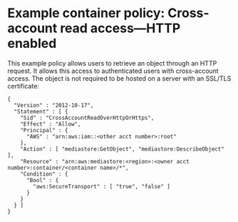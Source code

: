 # Example container policy: Cross\-account read access—HTTP enabled<a name="policies-examples-cross-acccount-http"></a>

This example policy allows users to retrieve an object through an HTTP request\. It allows this access to authenticated users with cross\-account access\. The object is not required to be hosted on a server with an SSL/TLS certificate:

```
{
  "Version" : "2012-10-17",
  "Statement" : [ {
    "Sid" : "CrossAccountReadOverHttpOrHttps",
    "Effect" : "Allow",
    "Principal" : {
      "AWS" : "arn:aws:iam::<other acct number>:root"
    },
    "Action" : [ "mediastore:GetObject", "mediastore:DescribeObject" ],
    "Resource" : "arn:aws:mediastore:<region>:<owner acct number>:container/<container name>/*",
    "Condition" : {
      "Bool" : {
        "aws:SecureTransport" : [ "true", "false" ]
      }
    }
  } ]
}
```